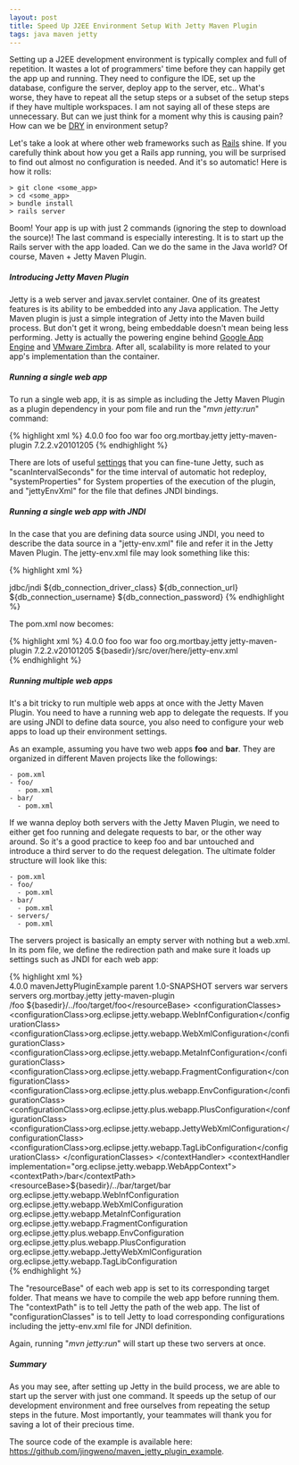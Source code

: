 ```yaml
---
layout: post
title: Speed Up J2EE Environment Setup With Jetty Maven Plugin
tags: java maven jetty
---
```


Setting up a J2EE development environment is typically complex and full of repetition. It wastes a lot of programmers' time before they can happily get the app up and running. They need to configure the IDE, set up the database, configure the server, deploy app to the server, etc.. What's worse, they have to repeat all the setup steps or a subset of the setup steps if they have multiple workspaces. I am not saying all of these steps are unnecessary. But can we just think for a moment why this is causing pain? How can we be [DRY][2] in environment setup?

Let's take a look at where other web frameworks such as [Rails][7] shine. If you carefully think about how you get a Rails app running, you will be surprised to find out almost no configuration is needed. And it's so automatic! Here is how it rolls:

	> git clone <some_app>
	> cd <some_app>
	> bundle install
	> rails server

Boom! Your app is up with just 2 commands (ignoring the step to download the source)! The last command is especially interesting. It is to start up the Rails server with the app loaded. Can we do the same in the Java world? Of course, Maven + Jetty Maven Plugin.

##### Introducing Jetty Maven Plugin

Jetty is a web server and javax.servlet container. One of its greatest features is its ability to be embedded into any Java application. The Jetty Maven plugin is just a simple integration of Jetty into the Maven build process. But don't get it wrong, being embeddable doesn't mean being less performing. Jetty is actually the powering engine behind [Google App Engine][3] and [VMware Zimbra][4]. After all, scalability is more related to your app's implementation than the container.

##### Running a single web app

To run a single web app, it is as simple as including the Jetty Maven Plugin as a plugin dependency in your pom file and run the "*mvn jetty:run*" command: 

{% highlight xml %}
<project xmlns="http://maven.apache.org/POM/4.0.0" xmlns:xsi="http://www.w3.org/2001/XMLSchema-instance"
xsi:schemaLocation="http://maven.apache.org/POM/4.0.0 http://maven.apache.org/maven-v4_0_0.xsd">
<modelVersion>4.0.0</modelVersion>
<name>foo</name>
<artifactId>foo</artifactId>
<packaging>war</packaging>
<build>
	<finalName>foo</finalName>
	<plugins>
		<plugin>
			<groupId>org.mortbay.jetty</groupId>
			<artifactId>jetty-maven-plugin</artifactId>
			<version>7.2.2.v20101205</version>
		</plugin>
	</plugins>
</build>
</project>
{% endhighlight %}

There are lots of useful [settings][5] that you can fine-tune Jetty, such as "scanIntervalSeconds" for the time interval of automatic hot redeploy, "systemProperties" for System properties of the execution of the plugin, and "jettyEnvXml" for the file that defines JNDI bindings.

##### Running a single web app with JNDI

In the case that you are defining data source using JNDI, you need to describe the data source in a "jetty-env.xml" file and refer it in the Jetty Maven Plugin. The jetty-env.xml file may look something like this:

{% highlight xml %}
<?xml version="1.0"?>
<!DOCTYPE Configure PUBLIC "-//Mort Bay Consulting//DTD Configure//EN" "http://jetty.mortbay.org/configure.dtd">
<Configure class="org.eclipse.jetty.webapp.WebAppContext">
	<New id="jndi" class="org.eclipse.jetty.plus.jndi.Resource">
		<Arg>jdbc/jndi</Arg>
		<Arg>
			<New class="org.apache.commons.dbcp.BasicDataSource">
				<Set name="driverClassName">${db_connection_driver_class}</Set>
				<Set name="url">${db_connection_url}</Set>
				<Set name="username">${db_connection_username}</Set>
				<Set name="password">${db_connection_password}</Set>
			</New>
		</Arg>
	</New>
</Configure>
{% endhighlight %}

The pom.xml now becomes:

{% highlight xml %}
<project xmlns="http://maven.apache.org/POM/4.0.0" xmlns:xsi="http://www.w3.org/2001/XMLSchema-instance"
xsi:schemaLocation="http://maven.apache.org/POM/4.0.0 http://maven.apache.org/maven-v4_0_0.xsd">
<modelVersion>4.0.0</modelVersion>
<name>foo</name>
<artifactId>foo</artifactId>
<packaging>war</packaging>
<build>
	<finalName>foo</finalName>
	<plugins>
		<plugin>
			<groupId>org.mortbay.jetty</groupId>
			<artifactId>jetty-maven-plugin</artifactId>
			<version>7.2.2.v20101205</version>
			<webAppConfig>
				<jettyEnvXml>${basedir}/src/over/here/jetty-env.xml</jettyEnvXml>
			</webAppConfig>		
		</plugin>
	</plugins>
</build>
</project>
{% endhighlight %}

##### Running multiple web apps

It's a bit tricky to run multiple web apps at once with the Jetty Maven Plugin. You need to have a running web app to delegate the requests. If you are using JNDI to define data source, you also need to configure your web apps to load up their environment settings.

As an example, assuming you have two web apps **foo** and **bar**. They are organized in different Maven projects like the followings:

	- pom.xml
	- foo/
	  - pom.xml
	- bar/
	  - pom.xml

If we wanna deploy both servers with the Jetty Maven Plugin, we need to either get foo running and delegate requests to bar, or the other way around. So it's a good practice to keep foo and bar untouched and introduce a third server to do the request delegation. The ultimate folder structure will look like this:

	- pom.xml
	- foo/
	  - pom.xml
	- bar/
	  - pom.xml
	- servers/
	  - pom.xml

The servers project is basically an empty server with nothing but a web.xml. In its pom file, we define the redirection path and make sure it loads up settings such as JNDI for each web app: 

{% highlight xml %}
<project xmlns="http://maven.apache.org/POM/4.0.0" xmlns:xsi="http://www.w3.org/2001/XMLSchema-instance"
xsi:schemaLocation="http://maven.apache.org/POM/4.0.0 http://maven.apache.org/maven-v4_0_0.xsd">	
<modelVersion>4.0.0</modelVersion>
<parent>
	<groupId>mavenJettyPluginExample</groupId>
	<artifactId>parent</artifactId>
	<version>1.0-SNAPSHOT</version>
</parent>
<artifactId>servers</artifactId>
<packaging>war</packaging>
<name>servers</name>
<build>
	<finalName>servers</finalName>
	<plugins>
		<plugin>
			<groupId>org.mortbay.jetty</groupId>
			<artifactId>jetty-maven-plugin</artifactId>
			<configuration>
				<contextHandlers>            
					<contextHandler implementation="org.eclipse.jetty.webapp.WebAppContext">
						<contextPath>/foo</contextPath>
						<resourceBase>${basedir}/../foo/target/foo</resourceBase>
						<configurationClasses>
							<configurationClass>org.eclipse.jetty.webapp.WebInfConfiguration</configurationClass>
							<configurationClass>org.eclipse.jetty.webapp.WebXmlConfiguration</configurationClass>
							<configurationClass>org.eclipse.jetty.webapp.MetaInfConfiguration</configurationClass>
							<configurationClass>org.eclipse.jetty.webapp.FragmentConfiguration</configurationClass>
							<configurationClass>org.eclipse.jetty.plus.webapp.EnvConfiguration</configurationClass>
							<configurationClass>org.eclipse.jetty.plus.webapp.PlusConfiguration</configurationClass>
							<configurationClass>org.eclipse.jetty.webapp.JettyWebXmlConfiguration</configurationClass>
							<configurationClass>org.eclipse.jetty.webapp.TagLibConfiguration</configurationClass>
						</configurationClasses>
					</contextHandler>
					<contextHandler implementation="org.eclipse.jetty.webapp.WebAppContext">
						<contextPath>/bar</contextPath>
						<resourceBase>${basedir}/../bar/target/bar</resourceBase>
						<configurationClasses>
							<configurationClass>org.eclipse.jetty.webapp.WebInfConfiguration</configurationClass>
							<configurationClass>org.eclipse.jetty.webapp.WebXmlConfiguration</configurationClass>
							<configurationClass>org.eclipse.jetty.webapp.MetaInfConfiguration</configurationClass>
							<configurationClass>org.eclipse.jetty.webapp.FragmentConfiguration</configurationClass>
							<configurationClass>org.eclipse.jetty.plus.webapp.EnvConfiguration</configurationClass>
							<configurationClass>org.eclipse.jetty.plus.webapp.PlusConfiguration</configurationClass>
							<configurationClass>org.eclipse.jetty.webapp.JettyWebXmlConfiguration</configurationClass>
							<configurationClass>org.eclipse.jetty.webapp.TagLibConfiguration</configurationClass>
						</configurationClasses>
					</contextHandler>
				</contextHandlers>  
			</configuration>
		</plugin>
	</plugins>
</build>
</project>
{% endhighlight %}

The "resourceBase" of each web app is set to its corresponding target folder. That means we have to compile the web app before running them. The "contextPath" is to tell Jetty the path of the web app. The list of "configurationClasses" is to tell Jetty to load corresponding configurations including the jetty-env.xml file for JNDI definition. 

Again, running "*mvn jetty:run*" will start up these two servers at once. 

##### Summary

As you may see, after setting up Jetty in the build process, we are able to start up the server with just one command. It speeds up the setup of our development environment and free ourselves from repeating the setup steps in the future. Most importantly, your teammates will thank you for saving a lot of their precious time.

The source code of the example is available here: <https://github.com/jingweno/maven_jetty_plugin_example>.


[1]: http://wiki.eclipse.org/Jetty/Feature/Jetty_Maven_Plugin
[2]: http://en.wikipedia.org/wiki/Don%27t_repeat_yourself
[3]: http://code.google.com/appengine
[4]: http://www.zimbra.com
[5]: http://wiki.eclipse.org/Jetty/Feature/Jetty_Maven_Plugin
[6]: http://download.eclipse.org/jetty/stable-7/apidocs/org/eclipse/jetty/server/handler/ContextHandler.html
[7]: http://rubyonrails.org
